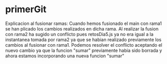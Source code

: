 # primerGit

Explicacion al fusionar ramas:
Cuando hemos fusionado el main con rama1 se han plicado los cambios realizados en dicha rama.
Al realizar la fusion con rama2 ha sugido un conflicto pues retosDia5.js ya no era igual a la instantanea tomada por rama2 ya que se habian realizado previamente los cambios al  fusionar con rama1.
Podemos resolver el conflicto aceptando el nuevo cambio ya que la funcion "sumar" previamente habia sido borrada y ahora estamos incorporando una nueva funcion "sumar"